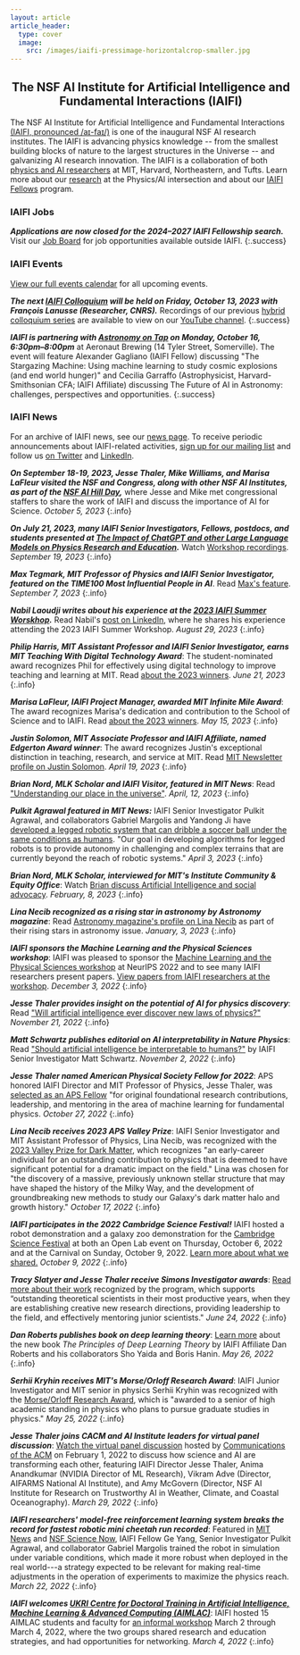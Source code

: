 ```yaml
---
layout: article
article_header:
  type: cover
  image:
    src: /images/iaifi-pressimage-horizontalcrop-smaller.jpg
---
```


<center>
<div style="max-width: 650px;">
<h2>The NSF AI Institute for Artificial Intelligence and Fundamental Interactions (IAIFI)</h2>
</div>
</center>

The NSF AI Institute for Artificial Intelligence and Fundamental Interactions [(IAIFI, pronounced /aɪ-faɪ/)](/about.html) is one of the inaugural NSF AI research institutes. The IAIFI is advancing physics knowledge -- from the smallest building blocks of nature to the largest structures in the Universe -- and galvanizing AI research innovation. The IAIFI is a collaboration of both [physics and AI researchers](/people.html) at MIT, Harvard, Northeastern, and Tufts.  Learn more about our [research](/research.html) at the Physics/AI intersection and about our [IAIFI Fellows](/fellows.html) program.


### IAIFI Jobs

***Applications are now closed for the 2024–2027 IAIFI Fellowship search.*** Visit our [Job Board](https://iaifi.org/job-board.html) for job opportunities available outside IAIFI. 
{:.success}


### IAIFI Events

[View our full events calendar](events-calendar.html) for all upcoming events.

***The next [IAIFI Colloquium](events.html) will be held on Friday, October 13, 2023 with François Lanusse (Researcher, CNRS).*** Recordings of our previous [hybrid colloquium series](events.html) are available to view on our [YouTube channel](https://youtube.com/playlist?list=PLBY0ED2StbGbnP4OH5_ggH1QvoO3nyOw7).
{:.success}

***IAIFI is partnering with [Astronomy on Tap](https://astronomyontap.org/locations/boston-ma/) on Monday, October 16, 6:30pm–8:00pm*** at Aeronaut Brewing (14 Tyler Street, Somerville). The event will feature Alexander Gagliano (IAIFI Fellow) discussing "The Stargazing Machine: Using machine learning to study cosmic explosions (and end world hunger)" and Cecilia Garraffo (Astrophysicist, Harvard-Smithsonian CFA; IAIFI Affiliate) discussing The Future of AI in Astronomy: challenges, perspectives and opportunities.
{:.success}


### IAIFI News

For an archive of IAIFI news, see our [news page](/iaifi-news.html). To receive periodic announcements about IAIFI-related activities, [sign up for our mailing list](http://mailman.mit.edu/mailman/listinfo/iaifi-news) and follow us [on Twitter](http://www.twitter.com/iaifi_news) and [LinkedIn](https://www.linkedin.com/company/iaifi).


***On September 18-19, 2023, Jesse Thaler, Mike Williams, and Marisa LaFleur visited the NSF and Congress, along with other NSF AI Institutes, as part of the [NSF AI Hill Day](https://nsf-gov-resources.nsf.gov/2023-09/AI_Institutes_Hill_Day_Booklet.pdf),*** where Jesse and Mike met congressional staffers to share the work of IAIFI and discuss the importance of AI for Science. *October 5, 2023*
{:.info}

***On July 21, 2023, many IAIFI Senior Investigators, Fellows, postdocs, and students presented at [The Impact of ChatGPT and other Large Language Models on Physics Research and Education](https://indico.mit.edu/event/759/).*** Watch [Workshop recordings](https://www.youtube.com/playlist?list=PLKemzYMx2_Ot1MZ_er2vFiINdJEgDO8Hg). *September 19, 2023*
{:.info}

***Max Tegmark, MIT Professor of Physics and IAIFI Senior Investigator, featured on the TIME100 Most Influential People in AI***. Read [Max's feature](https://time.com/collection/time100-ai/6310651/max-tegmark/). *September 7, 2023*
{:.info}

***Nabil Laoudji writes about his experience at the [2023 IAIFI Summer Worskhop](https://iaifi.org/summer-workshop.html).*** Read Nabil's [post on LinkedIn](https://www.linkedin.com/pulse/where-ai-physics-meet-reflections-from-iaifis-2023-summer-laoudji/), where he shares his experience attending the 2023 IAIFI Summer Workshop. *August 29, 2023*
{:.info}

***Philip Harris, MIT Assistant Professor and IAIFI Senior Investigator, earns MIT Teaching With Digital Technology Award***: The student-nominated award recognizes Phil for effectively using digital technology to improve teaching and learning at MIT. Read [about the 2023 winners](https://openlearning.mit.edu/news/2023-mit-teaching-digital-technology-awards). *June 21, 2023*
{:.info}

***Marisa LaFleur, IAIFI Project Manager, awarded MIT Infinite Mile Award***: The award recognizes Marisa's dedication and contribution to the School of Science and to IAIFI. Read [about the 2023 winners](https://news.mit.edu/2023/school-science-infinite-mile-awards-0515). *May 15, 2023*
{:.info}

***Justin Solomon, MIT Associate Professor and IAIFI Affiliate, named Edgerton Award winner***: The award recognizes Justin's exceptional distinction in teaching, research, and service at MIT. Read [MIT Newsletter profile on Justin Solomon](https://news.mit.edu/2023/ellen-roche-justin-solomon-edgerton-award-winners-0419). *April 19, 2023*
{:.info}

***Brian Nord, MLK Scholar and IAIFI Visitor, featured in MIT News***: Read ["Understanding our place in the universe"](https://news.mit.edu/2023/understanding-our-place-universe-brian-nord-0412). *April, 12, 2023*
{:.info}

***Pulkit Agrawal featured in MIT News:*** IAIFI Senior Investigator Pulkit Agrawal, and collaborators Gabriel Margolis and Yandong Ji have [developed a legged robotic system that can dribble a soccer ball under the same conditions as humans](https://news.mit.edu/2023/legged-robotic-system-playing-soccer-various-terrains-0403). "Our goal in developing algorithms for legged robots is to provide autonomy in challenging and complex terrains that are currently beyond the reach of robotic systems." *April 3, 2023*
{:.info}

***Brian Nord, MLK Scholar, interviewed for MIT's Institute Community & Equity Office***: Watch [Brian discuss Artificial Intelligence and social advocacy](https://www.youtube.com/watch?v=xVhl6POHo6Y&list=PLKHPCGvTwsmHKCNO-xCHw0PF-Gza0DWoU&index=4). *February, 8, 2023*
{:.info}

***Lina Necib recognized as a rising star in astronomy by Astronomy magazine***: Read [Astronomy magazine's profile on Lina Necib](https://astronomy.com/magazine/news/2023/01/rising-star-in-astronomy-lina-necib) as part of their rising stars in astronomy issue. *January, 3, 2023*
{:.info}

***IAIFI sponsors the Machine Learning and the Physical Sciences workshop***: IAIFI was pleased to sponsor the [Machine Learning and the Physical Sciences workshop](https://ml4physicalsciences.github.io/2022/) at NeurIPS 2022 and to see many IAIFI researchers present papers. [View papers from IAIFI researchers at the workshop](https://t.co/GMPiqTcI2J). *December 3, 2022*
{:.info}

***Jesse Thaler provides insight on the potential of AI for physics discovery***: Read ["Will artificial intelligence ever discover new laws of physics?"](https://www.newscientist.com/article/mg25634141-200-will-artificial-intelligence-ever-discover-new-laws-of-physics/) *November 21, 2022*
{:.info}

***Matt Schwartz publishes editorial on AI interpretability in Nature Physics***: Read ["Should artificial intelligence be interpretable to humans?"](https://www.nature.com/articles/s42254-022-00538-z.epdf) by IAIFI Senior Investigator Matt Schwartz. *November 2, 2022*
{:.info}

***Jesse Thaler named American Physical Society Fellow for 2022***: APS honored IAIFI Director and MIT Professor of Physics, Jesse Thaler, was [selected as an APS Fellow]( https://news.mit.edu/2022/american-physical-society-fellows-1019) "for original foundational research contributions, leadership, and mentoring in the area of machine learning for fundamental physics. *October 27, 2022*
{:.info}

***Lina Necib receives 2023 APS Valley Prize***: IAIFI Senior Investigator and MIT Assistant Professor of Physics, Lina Necib, was recognized with the [2023 Valley Prize for Dark Matter](https://www.aps.org/publications/apsnews/202211/valley-prize.cfm), which recognizes "an early-career individual for an outstanding contribution to physics that is deemed to have significant potential for a dramatic impact on the field." Lina was chosen for "the discovery of a massive, previously unknown stellar structure that may have shaped the history of the Milky Way, and the development of groundbreaking new methods to study our Galaxy's dark matter halo and growth history." *October 17, 2022*
{:.info}

***IAIFI participates in the 2022 Cambridge Science Festival!*** IAIFI hosted a robot demonstration and a galaxy zoo demonstration for the [Cambridge Science Festival](https://cambridgesciencefestival.org) at both an Open Lab event  on Thursday, October 6, 2022 and at the Carnival on Sunday, October 9, 2022. [Learn more about what we shared.](cambridge-science-festival.html) *October 9, 2022*
{:.info}

***Tracy Slatyer and Jesse Thaler receive Simons Investigator awards***: [Read more about their work](https://news.mit.edu/2022/three-mit-faculty-members-named-2022-simons-investigators-0624) recognized by the program, which supports “outstanding theoretical scientists in their most productive years, when they are establishing creative new research directions, providing leadership to the field, and effectively mentoring junior scientists." *June 24, 2022*
{:.info}

***Dan Roberts publishes book on deep learning theory***: [Learn more](https://deeplearningtheory.com) about the new book *The Principles of Deep Learning Theory* by IAIFI Affiliate Dan Roberts and his collaborators Sho Yaida and Boris Hanin. *May 26, 2022*
{:.info}

***Serhii Kryhin receives MIT's Morse/Orloff Research Award***: IAIFI Junior Investigator and MIT senior in physics Serhii Kryhin was recognized with the [Morse/Orloff Research Award](https://physics.mit.edu/academic-programs/student-awards/), which is "awarded to a senior of high academic standing in physics who plans to pursue graduate studies in physics." *May 25, 2022*
{:.info}

***Jesse Thaler joins CACM and AI Institute leaders for virtual panel discussion***: [Watch the virtual panel discussion](https://dl.acm.org/doi/10.1145/3517329) hosted by [Communications of the ACM](https://cacm.acm.org/) on February 1, 2022 to discuss how science and AI are transforming each other, featuring IAIFI Director Jesse Thaler, Anima Anandkumar (NVIDIA Director of ML Research), Vikram Adve (Director, AIFARMS National AI Institute), and Amy McGovern (Director, NSF AI Institute for Research on Trustworthy AI in Weather, Climate, and Coastal Oceanography). *March 29, 2022*
{:.info}

***IAIFI researchers' model-free reinforcement learning system breaks the record for fastest robotic mini cheetah run recorded***: Featured in [MIT News](https://news.mit.edu/2022/3-questions-how-mit-mini-cheetah-learns-run-fast-0317) and [NSF Science Now](https://t.co/OWEbGuGTwG), IAIFI Fellow Ge Yang, Senior Investigator Pulkit Agrawal, and collaborator Gabriel Margolis trained the robot in simulation under variable conditions, which made it more robust when deployed in the real world---a strategy expected to be relevant for making real-time adjustments in the operation of experiments to maximize the physics reach. *March 22, 2022*
{:.info}

***IAIFI welcomes [UKRI Centre for Doctoral Training in Artificial Intelligence, Machine Learning & Advanced Computing (AIMLAC)](http://cdt-aimlac.org)***: IAIFI hosted 15 AIMLAC students and faculty for [an informal workshop](/partnerships.html#iaifi-aimlac-workshop) March 2 through March 4, 2022, where the two groups shared research and education strategies, and had opportunities for networking. *March 4, 2022*
{:.info} 



<!---
***More IAIFI News:*** For an archive of IAIFI news, see our [news page](/iaifi-news.html).
--->

